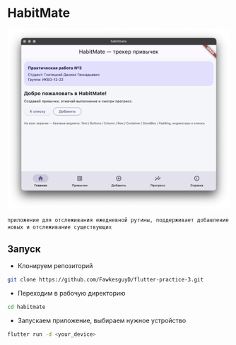 # HabitMate

![main_page](./assets/main_page.png)

```
приложение для отслеживания ежедневной рутины, поддерживает добавление новых и отслеживание существующих
```



## Запуск

- Клонируем репозиторий

```bash
git clone https://github.com/FawkesguyD/flutter-practice-3.git
```

- Переходим в рабочую директорию

```bash
cd habitmate
```

- Запускаем приложение, выбираем нужное устройство

```bash
flutter run -d <your_device>
```